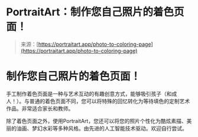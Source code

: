 <!--yml

category: 未分类

date: 2024-05-27 14:55:24

-->

# PortraitArt：制作您自己照片的着色页面！

> 来源：[https://portraitart.app/photo-to-coloring-page](https://portraitart.app/photo-to-coloring-page)

# 制作您自己照片的着色页面！

手工制作着色页面是一种与艺术互动的有趣创意方式，能够吸引孩子（和成人！）。与普通的着色页面不同，您可以将特殊的回忆转化为等待填色的定制艺术作品。非常适合家长和教师。

除了着色页面之外，使用PortraitArt，您还可以将您的照片个性化为酷炫素描、美丽的油画、梦幻水彩等多种风格。由先进的人工智能技术驱动。欢迎自行尝试。
